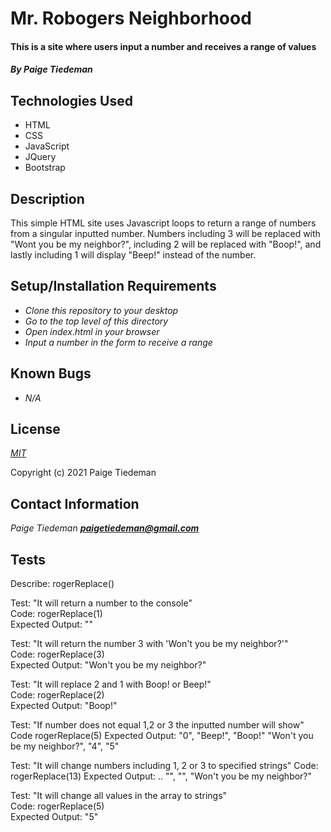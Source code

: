 # Mr. Robogers Neighborhood

#### This is a site where users input a number and receives a range of values 

#### _By Paige Tiedeman_

## Technologies Used

* HTML
* CSS
* JavaScript
* JQuery
* Bootstrap

## Description

This simple HTML site uses Javascript loops to return a range of numbers from a singular inputted number. Numbers including 3 will be replaced with "Wont you be my neighbor?", including 2 will be replaced with "Boop!", and lastly including 1 will display "Beep!" instead of the number.

## Setup/Installation Requirements

* _Clone this repository to your desktop_
* _Go to the top level of this directory_
* _Open index.html in your browser_
* _Input a number in the form to receive a range_

## Known Bugs

* _N/A_

## License

_[MIT](https://opensource.org/licenses/MIT)_

Copyright (c) 2021 Paige Tiedeman

## Contact Information

_Paige Tiedeman **paigetiedeman@gmail.com**_

## Tests

Describe: rogerReplace()  

Test: "It will return a number to the console"    
Code: rogerReplace(1)  
Expected Output: ""  

Test: "It will return the number 3 with 'Won't you be my neighbor?'"  
Code: rogerReplace(3)  
Expected Output: "Won't you be my neighbor?"  

Test: "It will replace 2 and 1 with Boop! or Beep!"  
Code: rogerReplace(2)  
Expected Output: "Boop!"  

Test: "If number does not equal 1,2 or 3 the inputted number will show"  
Code rogerReplace(5)
Expected Output: "0", "Beep!", "Boop!" "Won't you be my neighbor?", "4", "5"

Test: "It will change numbers including 1, 2 or 3 to specified strings"
Code: rogerReplace(13)
Expected Output: .. "", "", "Won't you be my neighbor?"

Test: "It will change all values in the array to strings"  
Code: rogerReplace(5)  
Expected Output: "5"

